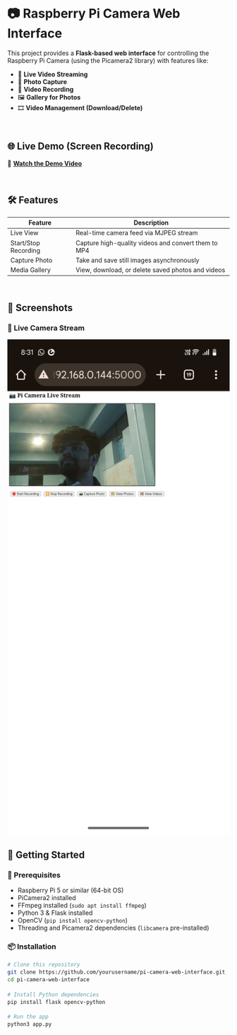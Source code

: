 # 📷 Raspberry Pi Camera Web Interface

This project provides a **Flask-based web interface** for controlling the Raspberry Pi Camera (using the Picamera2 library) with features like:

- 🔴 **Live Video Streaming**
- 📸 **Photo Capture**
- 🎥 **Video Recording**
- 🖼 **Gallery for Photos**
- 🎞 **Video Management (Download/Delete)**

<br>

## 🌐 Live Demo (Screen Recording)

🎥 **[Watch the Demo Video](https://your-video-link.com)**  


<br>

## 🛠 Features

| Feature         | Description |
|----------------|-------------|
| Live View       | Real-time camera feed via MJPEG stream |
| Start/Stop Recording | Capture high-quality videos and convert them to MP4 |
| Capture Photo   | Take and save still images asynchronously |
| Media Gallery   | View, download, or delete saved photos and videos |

<br>

## 📸 Screenshots

### 🔴 Live Camera Stream
<img src="Screenshot_20250712_203155.jpg" width="600">

<br>

## 🚀 Getting Started

### 🔧 Prerequisites

- Raspberry Pi 5 or similar (64-bit OS)
- PiCamera2 installed
- FFmpeg installed (`sudo apt install ffmpeg`)
- Python 3 & Flask installed
- OpenCV (`pip install opencv-python`)
- Threading and Picamera2 dependencies (`libcamera` pre-installed)

### 📦 Installation

```bash
# Clone this repository
git clone https://github.com/yourusername/pi-camera-web-interface.git
cd pi-camera-web-interface

# Install Python dependencies
pip install flask opencv-python

# Run the app
python3 app.py
